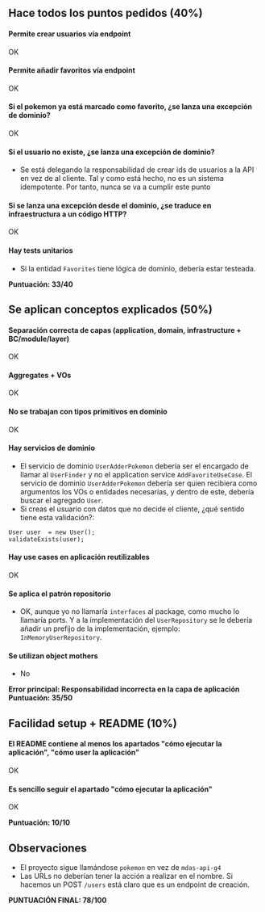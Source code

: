 ## Hace todos los puntos pedidos (40%)

#### Permite crear usuarios vía endpoint

OK

#### Permite añadir favoritos vía endpoint

OK

#### Si el pokemon ya está marcado como favorito, ¿se lanza una excepción de dominio?

OK

#### Si el usuario no existe, ¿se lanza una excepción de dominio?

- Se está delegando la responsabilidad de crear ids de usuarios a la API en vez de al cliente. Tal y como está hecho, no
  es un sistema idempotente. Por tanto, nunca se va a cumplir este punto

#### Si se lanza una excepción desde el dominio, ¿se traduce en infraestructura a un código HTTP?

OK

#### Hay tests unitarios

- Si la entidad `Favorites` tiene lógica de dominio, debería estar testeada.

**Puntuación: 33/40**

## Se aplican conceptos explicados (50%)

#### Separación correcta de capas (application, domain, infrastructure + BC/module/layer)

OK

#### Aggregates + VOs

OK

#### No se trabajan con tipos primitivos en dominio

OK

#### Hay servicios de dominio

- El servicio de dominio `UserAdderPokemon` debería ser el encargado de llamar al `UserFinder` y no el application
  service `AddFavoriteUseCase`. El servicio de dominio `UserAdderPokemon` debería ser quien recibiera como argumentos
  los VOs o entidades necesarias, y dentro de este, debería buscar el agregado `User`.
- Si creas el usuario con datos que no decide el cliente, ¿qué sentido tiene esta validación?:

```
User user  = new User();
validateExists(user);
```

#### Hay use cases en aplicación reutilizables

OK

#### Se aplica el patrón repositorio

- OK, aunque yo no llamaría `interfaces` al package, como mucho lo llamaría ports. Y a la implementación
  del `UserRepository` se le debería añadir un prefijo de la implementación, ejemplo: `InMemoryUserRepository`.

#### Se utilizan object mothers

- No

**Error principal: Responsabilidad incorrecta en la capa de aplicación**
**Puntuación: 35/50**

## Facilidad setup + README (10%)

#### El README contiene al menos los apartados "cómo ejecutar la aplicación", "cómo user la aplicación"

OK

#### Es sencillo seguir el apartado "cómo ejecutar la aplicación"

OK

**Puntuación: 10/10**

## Observaciones

- El proyecto sigue llamándose `pokemon` en vez de `mdas-api-g4`
- Las URLs no deberían tener la acción a realizar en el nombre. Si hacemos un POST `/users` está claro que es un
  endpoint de creación.

**PUNTUACIÓN FINAL: 78/100**
